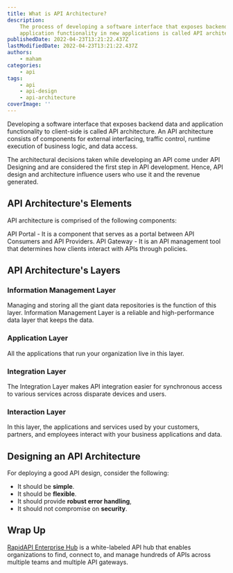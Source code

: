 ```yaml
---
title: What is API Architecture?
description:
    The process of developing a software interface that exposes backend data and
    application functionality in new applications is called API architecture.
publishedDate: 2022-04-23T13:21:22.437Z
lastModifiedDate: 2022-04-23T13:21:22.437Z
authors:
    - maham
categories:
    - api
tags:
    - api
    - api-design
    - api-architecture
coverImage: ''
---
```


<Lead>

Developing a software interface that exposes backend data and application functionality to client-side is called API architecture. An API architecture consists of components for external interfacing, traffic control, runtime execution of business logic, and data access.

</Lead>

The architectural decisions taken while developing an API come under API Designing and are considered the first step in API development. Hence, API design and architecture influence users who use it and the revenue generated.

## API Architecture's Elements

API architecture is comprised of the following components:

API Portal - It is a component that serves as a portal between API Consumers and API Providers.
API Gateway - It is an API management tool that determines how clients interact with APIs through policies.

## API Architecture's Layers

### Information Management Layer

Managing and storing all the giant data repositories is the function of this layer. Information Management Layer is a reliable and high-performance data layer that keeps the data.

### Application Layer

All the applications that run your organization live in this layer.

### Integration Layer

The Integration Layer makes API integration easier for synchronous access to various services across disparate devices and users.

### Interaction Layer

In this layer, the applications and services used by your customers, partners, and employees interact with your business applications and data.

## Designing an API Architecture

For deploying a good API design, consider the following:

-   It should be **simple**.
-   It should be **flexible**.
-   It should provide **robust error handling**,
-   It should not compromise on **security**.

## Wrap Up

[RapidAPI Enterprise Hub](https://RapidAPI.com/products/enterprise-hub/?utm_source=RapidAPI.com/guides&utm_medium=DevRel&utm_campaign=DevRel) is a white-labeled API hub that enables organizations to find, connect to, and manage hundreds of APIs across multiple teams and multiple API gateways.
